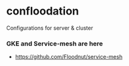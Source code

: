 # confloodation

Configurations for server & cluster

### GKE and Service-mesh are here
- https://github.com/Floodnut/service-mesh